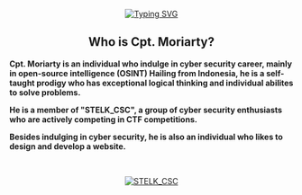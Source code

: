 <p align="center">
<a href="https://git.io/typing-svg">
  <img src="https://readme-typing-svg.demolab.com?font=Righteous&size=35&pause=2000&color=F7F7F7&center=true&vCenter=true&width=435&lines=I+am+Cpt.+Moriarty.;Nothing+lasts+forever." alt="Typing SVG" />
 </a>
</p>

<h2 align="center"> Who is Cpt. Moriarty?</h2>

<div>
 <p> <strong>Cpt. Moriarty is an individual who indulge in cyber security career, mainly in open-source intelligence (OSINT) Hailing from Indonesia, he is a self-taught prodigy who has exceptional logical thinking and individual abilites to solve problems. </strong> </p>
 <p> <strong> He is a member of "STELK_CSC", a group of cyber security enthusiasts who are actively competing in CTF competitions. </strong> </p>
 <p> <strong> Besides indulging in cyber security, he is also an individual who likes to design and develop a website. </strong> </p>
 <br/>
</div>

<p align="center">
<a href="https://ctftime.org/team/370898">
  <img alt="STELK_CSC" title="STELK_CSC" src="https://custom-icon-badges.demolab.com/badge/-STELK__CSC-white?style=for-the-badge&logo=stelk_csc&logoColor=black"/></a>
</p>
